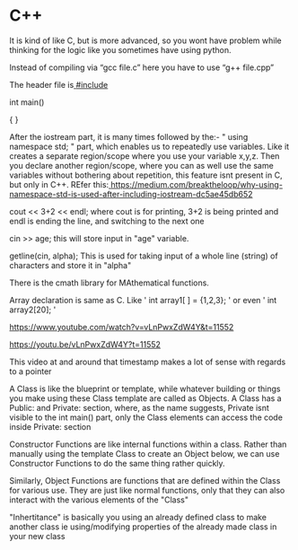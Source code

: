 # **C++** 
It is kind of like C, but is more advanced, so you wont have problem while thinking for the logic like you sometimes have using python. 

Instead of compiling via “gcc file.c”  here you have to use “g++ file.cpp”





The header file is[ ](https://paper.dropbox.com/?q=%23include)[#include](https://paper.dropbox.com/?q=%23include)<iostream> 

int main() 

{      } 





After the iostream part, it is many times followed by the:- " using namespace std; " part, which enables us to repeatedly use variables. Like it creates a separate region/scope  where you use your variable x,y,z. Then you declare another region/scope, where you can as well use the same variables without bothering about repetition, this feature isnt present in C, but only in C++. REfer this:[ ](https://medium.com/breaktheloop/why-using-namespace-std-is-used-after-including-iostream-dc5ae45db652)<https://medium.com/breaktheloop/why-using-namespace-std-is-used-after-including-iostream-dc5ae45db652> 





cout << 3+2 << endl;  where cout is for printing, 3+2 is being printed and endl is ending the line, and switching to the next one 





cin >> age; this will store input in "age" variable. 

getline(cin, alpha);  This is used for taking input of a whole line (string) of characters and store it in "alpha" 





There is the cmath library for MAthematical functions. 





Array declaration is same as C. Like ' int array1[ ] = {1,2,3}; ' or even ' int array2[20]; ' 



<https://www.youtube.com/watch?v=vLnPwxZdW4Y&t=11552>

<https://youtu.be/vLnPwxZdW4Y?t=11552> 

This video at and around that timestamp makes a lot of sense with regards to a pointer 





A Class is like the blueprint or template, while whatever building or things you make using these Class template are called as Objects. A Class has a Public: and Private: section, where, as the name suggests, Private isnt visible to the int main() part, only the Class elements can access the code inside Private: section 





Constructor Functions are like internal functions within a class. Rather than manually using the template Class to create an Object below, we can use Constructor Functions to do the same thing rather quickly. 

Similarly, Object Functions are functions that are defined within the Class for various use. They are just like normal functions, only that they can also interact with the various elements of the "Class" 





"Inhertitance" is basically you using an already defined class to make another class ie using/modifying properties of the already made class in your new class 



